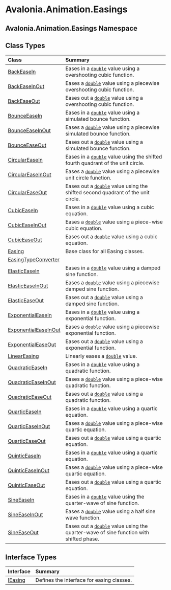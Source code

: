 # Avalonia.Animation.Easings

## Avalonia.Animation.Easings Namespace

## Class Types <a id="ClassTypes"></a>

| Class | Summary |
| :--- | :--- |
| [BackEaseIn](http://reference.avaloniaui.net/api/Avalonia.Animation.Easings/BackEaseIn) |  Eases in a [`double`](http://reference.avaloniaui.net/) value using a overshooting cubic function. |
| [BackEaseInOut](http://reference.avaloniaui.net/api/Avalonia.Animation.Easings/BackEaseInOut) |  Eases a [`double`](http://reference.avaloniaui.net/) value using a piecewise overshooting cubic function. |
| [BackEaseOut](http://reference.avaloniaui.net/api/Avalonia.Animation.Easings/BackEaseOut) |  Eases out a [`double`](http://reference.avaloniaui.net/) value using a overshooting cubic function. |
| [BounceEaseIn](http://reference.avaloniaui.net/api/Avalonia.Animation.Easings/BounceEaseIn) |  Eases in a [`double`](http://reference.avaloniaui.net/) value using a simulated bounce function. |
| [BounceEaseInOut](http://reference.avaloniaui.net/api/Avalonia.Animation.Easings/BounceEaseInOut) |  Eases a [`double`](http://reference.avaloniaui.net/) value using a piecewise simulated bounce function. |
| [BounceEaseOut](http://reference.avaloniaui.net/api/Avalonia.Animation.Easings/BounceEaseOut) |  Eases out a [`double`](http://reference.avaloniaui.net/) value using a simulated bounce function. |
| [CircularEaseIn](http://reference.avaloniaui.net/api/Avalonia.Animation.Easings/CircularEaseIn) |  Eases in a [`double`](http://reference.avaloniaui.net/) value using the shifted fourth quadrant of the unit circle. |
| [CircularEaseInOut](http://reference.avaloniaui.net/api/Avalonia.Animation.Easings/CircularEaseInOut) |  Eases a [`double`](http://reference.avaloniaui.net/) value using a piecewise unit circle function. |
| [CircularEaseOut](http://reference.avaloniaui.net/api/Avalonia.Animation.Easings/CircularEaseOut) |  Eases out a [`double`](http://reference.avaloniaui.net/) value using the shifted second quadrant of the unit circle. |
| [CubicEaseIn](http://reference.avaloniaui.net/api/Avalonia.Animation.Easings/CubicEaseIn) |  Eases in a [`double`](http://reference.avaloniaui.net/) value using a cubic equation. |
| [CubicEaseInOut](http://reference.avaloniaui.net/api/Avalonia.Animation.Easings/CubicEaseInOut) |  Eases a [`double`](http://reference.avaloniaui.net/) value using a piece-wise cubic equation. |
| [CubicEaseOut](http://reference.avaloniaui.net/api/Avalonia.Animation.Easings/CubicEaseOut) |  Eases out a [`double`](http://reference.avaloniaui.net/) value using a cubic equation. |
| [Easing](http://reference.avaloniaui.net/api/Avalonia.Animation.Easings/Easing) |  Base class for all Easing classes. |
| [EasingTypeConverter](http://reference.avaloniaui.net/api/Avalonia.Animation.Easings/EasingTypeConverter) |  |
| [ElasticEaseIn](http://reference.avaloniaui.net/api/Avalonia.Animation.Easings/ElasticEaseIn) |  Eases in a [`double`](http://reference.avaloniaui.net/) value using a damped sine function. |
| [ElasticEaseInOut](http://reference.avaloniaui.net/api/Avalonia.Animation.Easings/ElasticEaseInOut) |  Eases a [`double`](http://reference.avaloniaui.net/) value using a piecewise damped sine function. |
| [ElasticEaseOut](http://reference.avaloniaui.net/api/Avalonia.Animation.Easings/ElasticEaseOut) |  Eases out a [`double`](http://reference.avaloniaui.net/) value using a damped sine function. |
| [ExponentialEaseIn](http://reference.avaloniaui.net/api/Avalonia.Animation.Easings/ExponentialEaseIn) |  Eases in a [`double`](http://reference.avaloniaui.net/) value using a exponential function. |
| [ExponentialEaseInOut](http://reference.avaloniaui.net/api/Avalonia.Animation.Easings/ExponentialEaseInOut) |  Eases a [`double`](http://reference.avaloniaui.net/) value using a piecewise exponential function. |
| [ExponentialEaseOut](http://reference.avaloniaui.net/api/Avalonia.Animation.Easings/ExponentialEaseOut) |  Eases out a [`double`](http://reference.avaloniaui.net/) value using a exponential function. |
| [LinearEasing](http://reference.avaloniaui.net/api/Avalonia.Animation.Easings/LinearEasing) |  Linearly eases a [`double`](http://reference.avaloniaui.net/) value. |
| [QuadraticEaseIn](http://reference.avaloniaui.net/api/Avalonia.Animation.Easings/QuadraticEaseIn) |  Eases in a [`double`](http://reference.avaloniaui.net/) value using a quadratic function. |
| [QuadraticEaseInOut](http://reference.avaloniaui.net/api/Avalonia.Animation.Easings/QuadraticEaseInOut) |  Eases a [`double`](http://reference.avaloniaui.net/) value using a piece-wise quadratic function. |
| [QuadraticEaseOut](http://reference.avaloniaui.net/api/Avalonia.Animation.Easings/QuadraticEaseOut) |  Eases out a [`double`](http://reference.avaloniaui.net/) value using a quadratic function. |
| [QuarticEaseIn](http://reference.avaloniaui.net/api/Avalonia.Animation.Easings/QuarticEaseIn) |  Eases in a [`double`](http://reference.avaloniaui.net/) value using a quartic equation. |
| [QuarticEaseInOut](http://reference.avaloniaui.net/api/Avalonia.Animation.Easings/QuarticEaseInOut) |  Eases a [`double`](http://reference.avaloniaui.net/) value using a piece-wise quartic equation. |
| [QuarticEaseOut](http://reference.avaloniaui.net/api/Avalonia.Animation.Easings/QuarticEaseOut) |  Eases out a [`double`](http://reference.avaloniaui.net/) value using a quartic equation. |
| [QuinticEaseIn](http://reference.avaloniaui.net/api/Avalonia.Animation.Easings/QuinticEaseIn) |  Eases in a [`double`](http://reference.avaloniaui.net/) value using a quartic equation. |
| [QuinticEaseInOut](http://reference.avaloniaui.net/api/Avalonia.Animation.Easings/QuinticEaseInOut) |  Eases a [`double`](http://reference.avaloniaui.net/) value using a piece-wise quartic equation. |
| [QuinticEaseOut](http://reference.avaloniaui.net/api/Avalonia.Animation.Easings/QuinticEaseOut) |  Eases out a [`double`](http://reference.avaloniaui.net/) value using a quartic equation. |
| [SineEaseIn](http://reference.avaloniaui.net/api/Avalonia.Animation.Easings/SineEaseIn) |  Eases in a [`double`](http://reference.avaloniaui.net/) value using the quarter-wave of sine function. |
| [SineEaseInOut](http://reference.avaloniaui.net/api/Avalonia.Animation.Easings/SineEaseInOut) |  Eases a [`double`](http://reference.avaloniaui.net/) value using a half sine wave function. |
| [SineEaseOut](http://reference.avaloniaui.net/api/Avalonia.Animation.Easings/SineEaseOut) |  Eases out a [`double`](http://reference.avaloniaui.net/) value using the quarter-wave of sine function with shifted phase. |

## Interface Types <a id="InterfaceTypes"></a>

| Interface | Summary |
| :--- | :--- |
| [IEasing](http://reference.avaloniaui.net/api/Avalonia.Animation.Easings/IEasing) |  Defines the interface for easing classes. |

